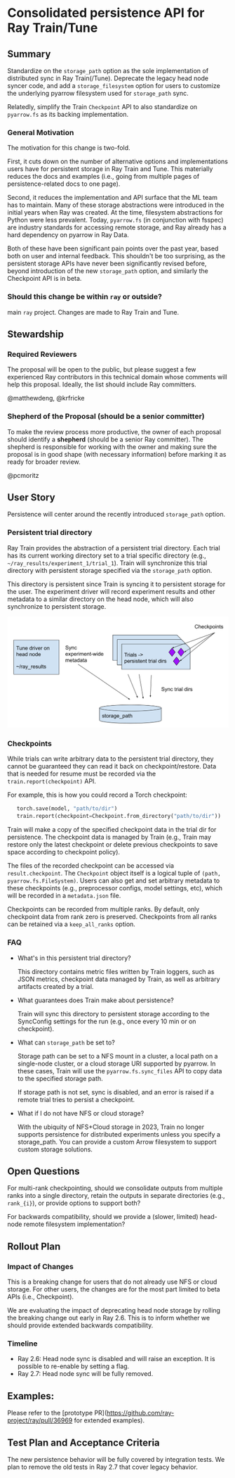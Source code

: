 # Consolidated persistence API for Ray Train/Tune

## Summary

Standardize on the `storage_path` option as the sole implementation of distributed sync in Ray Train(/Tune). Deprecate the legacy head node syncer code, and add a `storage_filesystem` option for users to customize the underlying pyarrow filesystem used for `storage_path` sync.

Relatedly, simplify the Train `Checkpoint` API to also standardize on `pyarrow.fs` as its backing implementation.

### General Motivation

The motivation for this change is two-fold.

First, it cuts down on the number of alternative options and implementations users have for persistent storage in Ray Train and Tune. This materially reduces the docs and examples (i.e., going from multiple pages of persistence-related docs to one page).

Second, it reduces the implementation and API surface that the ML team has to maintain. Many of these storage abstractions were introduced in the initial years when Ray was created. At the time, filesystem abstractions for Python were less prevalent. Today, `pyarrow.fs` (in conjunction with fsspec) are industry standards for accessing remote storage, and Ray already has a hard dependency on pyarrow in Ray Data.

Both of these have been significant pain points over the past year, based both on user and internal feedback. This shouldn't be too surprising, as the persistent storage APIs have never been significantly revised before, beyond introduction of the new `storage_path` option, and similarly the Checkpoint API is in beta.

### Should this change be within `ray` or outside?

main `ray` project. Changes are made to Ray Train and Tune.

## Stewardship

### Required Reviewers
The proposal will be open to the public, but please suggest a few experienced Ray contributors in this technical domain whose comments will help this proposal. Ideally, the list should include Ray committers.

@matthewdeng, @krfricke

### Shepherd of the Proposal (should be a senior committer)
To make the review process more productive, the owner of each proposal should identify a **shepherd** (should be a senior Ray committer). The shepherd is responsible for working with the owner and making sure the proposal is in good shape (with necessary information) before marking it as ready for broader review.

@pcmoritz

## User Story

Persistence will center around the recently introduced `storage_path` option.

### Persistent trial directory

Ray Train provides the abstraction of a persistent trial directory. Each trial has its current working directory set to a trial specific directory (e.g., `~/ray_results/experiment_1/trial_1`). Train will synchronize this trial directory with persistent storage specified via the `storage_path` option.

This directory is persistent since Train is syncing it to persistent storage for the user. The experiment driver will record experiment results and other metadata to a similar directory on the head node, which will also synchronize to persistent storage.

![overview](user-story.png)

### Checkpoints

While trials can write arbitrary data to the persistent trial directory, they cannot be guaranteed they can read it back on checkpoint/restore. Data that is needed for resume must be recorded via the `train.report(checkpoint)` API.

For example, this is how you could record a Torch checkpoint:

```python
   torch.save(model, "path/to/dir")
   train.report(checkpoint=Checkpoint.from_directory("path/to/dir"))
```

Train will make a copy of the specified checkpoint data in the trial dir for persistence. The checkpoint data is managed by Train (e.g., Train may restore only the latest checkpoint or delete previous checkpoints to save space according to checkpoint policy).

The files of the recorded checkpoint can be accessed via `result.checkpoint`. The `Checkpoint` object itself is a logical tuple of `(path, pyarrow.fs.FileSystem)`. Users can also get and set arbitrary metadata to these checkpoints (e.g., preprocessor configs, model settings, etc), which will be recorded in a `metadata.json` file.

Checkpoints can be recorded from multiple ranks. By default, only checkpoint data from rank zero is preserved. Checkpoints from all ranks can be retained via a `keep_all_ranks` option.

### FAQ

- What's in this persistent trial directory?

    This directory contains metric files written by Train loggers, such as JSON metrics, checkpoint data managed by Train, as well as arbitrary artifacts created by a trial.

- What guarantees does Train make about persistence?

    Train will sync this directory to persistent storage according to the SyncConfig settings for the run (e.g., once every 10 min or on checkpoint).

- What can `storage_path` be set to?

	Storage path can be set to a NFS mount in a cluster, a local path on a single-node cluster, or a cloud storage URI supported by pyarrow. In these cases, Train will use the `pyarrow.fs.sync_files` API to copy data to the specified storage path.

    If storage path is not set, sync is disabled, and an error is raised if a remote trial tries to persist a checkpoint.

- What if I do not have NFS or cloud storage?

	With the ubiquity of NFS+Cloud storage in 2023, Train no longer supports persistence for distributed experiments unless you specify a storage_path. You can provide a custom Arrow filesystem to support custom storage solutions.

## Open Questions

For multi-rank checkpointing, should we consolidate outputs from multiple ranks into a single directory, retain the outputs in separate directories (e.g., `rank_{i}`), or provide options to support both?

For backwards compatibility, should we provide a (slower, limited) head-node remote filesystem implementation?

## Rollout Plan

### Impact of Changes

This is a breaking change for users that do not already use NFS or cloud storage. For other users, the changes are for the most part limited to beta APIs (i.e., Checkpoint).

We are evaluating the impact of deprecating head node storage by rolling the breaking change out early in Ray 2.6. This is to inform whether we should provide extended backwards compatibility.

### Timeline

- Ray 2.6: Head node sync is disabled and will raise an exception. It is possible to re-enable by setting a flag.
- Ray 2.7: Head node sync will be fully removed.

## Examples:

Please refer to the [prototype PR](https://github.com/ray-project/ray/pull/36969 for extended examples).

## Test Plan and Acceptance Criteria

The new persistence behavior will be fully covered by integration tests. We plan to remove the old tests in Ray 2.7 that cover legacy behavior.
